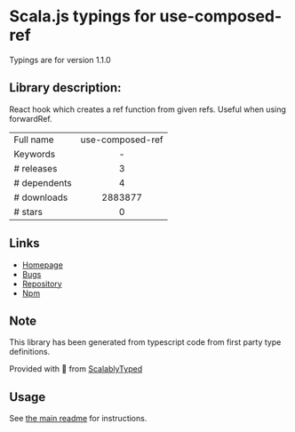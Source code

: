 
# Scala.js typings for use-composed-ref

Typings are for version 1.1.0

## Library description:
React hook which creates a ref function from given refs. Useful when using forwardRef.

|                    |                 |
| ------------------ | :-------------: |
| Full name          | use-composed-ref |
| Keywords           | - |
| # releases         | 3 |
| # dependents       | 4 |
| # downloads        | 2883877 |
| # stars            | 0 |

## Links
- [Homepage](https://github.com/Andarist/use-composed-ref#readme)
- [Bugs](https://github.com/Andarist/use-composed-ref/issues)
- [Repository](https://github.com/Andarist/use-composed-ref)
- [Npm](https://www.npmjs.com/package/use-composed-ref)
    


## Note
This library has been generated from typescript code from first party type definitions.

Provided with :purple_heart: from [ScalablyTyped](https://github.com/oyvindberg/ScalablyTyped)

## Usage
See [the main readme](../../readme.md) for instructions.


